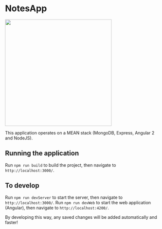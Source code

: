 # NotesApp

<img src="https://image.slidesharecdn.com/meanstack-150220111723-conversion-gate02/95/mean-stack-2-638.jpg?cb=1424854754" width="350"/>

This application operates on a MEAN stack (MongoDB, Express, Angular 2 and NodeJS). 

## Running the application

Run `npm run build` to build the project, then navigate to `http://localhost:3000/`.

## To develop

Run `npm run devServer` to start the server, then navigate to `http://localhost:3000/`.
Run `npm run devWeb` to start the web application (Angular), then navigate to `http://localhost:4200/`.

By developing this way, any saved changes will be added automatically and faster!

